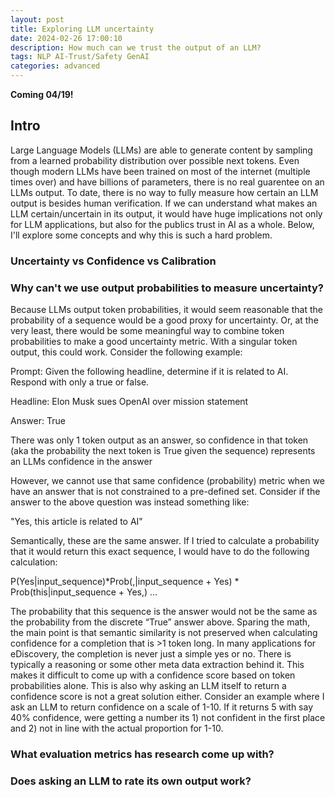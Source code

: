 ```yaml
---
layout: post
title: Exploring LLM uncertainty
date: 2024-02-26 17:00:10
description: How much can we trust the output of an LLM?
tags: NLP AI-Trust/Safety GenAI 
categories: advanced
---
```

**Coming 04/19!**

## Intro

Large Language Models (LLMs) are able to generate content by sampling from a learned probability distribution over possible next tokens. Even though modern LLMs have been trained on most of the internet (multiple times over) and have billions of parameters, there is no real guarentee on an LLMs output. To date, there is no way to fully measure how certain an LLM output is besides human verification. If we can understand what makes an LLM certain/uncertain in its output, it would have huge implications not only for LLM applications, but also for the publics trust in AI as a whole. Below, I'll explore some concepts and why this is such a hard problem.

### Uncertainty vs Confidence vs Calibration

### Why can't we use output probabilities to measure uncertainty?

Because LLMs output token probabilities, it would seem reasonable that the probability of a sequence would be a good proxy for uncertainty. Or, at the very least, there would be some meaningful way to combine token probabilities to make a good uncertainty metric. With a singular token output, this could work. Consider the following example: 

Prompt: 
Given the following headline, determine if it is related to AI. Respond with only a true or false.

Headline:
Elon Musk sues OpenAI over mission statement 

Answer:
True

There was only 1 token output as an answer, so confidence in that token (aka the probability the next token is True given the sequence) represents an LLMs confidence in the answer 

However, we cannot use that same confidence (probability) metric when we have an answer that is not constrained to a pre-defined set. Consider if the answer to the above question was instead something like:

"Yes, this article is related to AI"

Semantically, these are the same answer. If I tried to calculate a probability that it would return this exact sequence, I would have to do the following calculation:

P(Yes|input_sequence)*Prob(,|input_sequence + Yes) * Prob(this|input_sequence + Yes,) … 

The probability that this sequence is the answer would not be the same as the probability from the discrete “True” answer above. Sparing the math, the main point is that semantic similarity is not preserved when calculating confidence for a completion that is >1 token long. 
In many applications for eDiscovery, the completion is never just a simple yes or no. There is typically a reasoning or some other meta data extraction behind it. This makes it difficult to come up with a confidence score based on token probabilities alone. 
This is also why asking an LLM itself to return a confidence score is not a great solution either. Consider an example where I ask an LLM to return confidence on a scale of 1-10. If it returns 5 with say 40% confidence, were getting a number its 1) not confident in the first place and 2) not in line with the actual proportion for 1-10. 

### What evaluation metrics has research come up with? 

### Does asking an LLM to rate its own output work?

### 